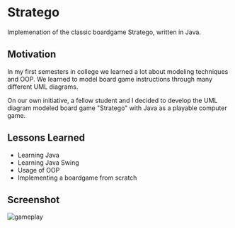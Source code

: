 # Stratego

Implemenation of the classic boardgame Stratego, written in Java.

## Motivation

In my first semesters in college we learned a lot about modeling techniques and OOP. We learned to model board game instructions through many different UML diagrams. 

On our own initiative, a fellow student and I decided to develop the UML diagram modeled board game "Stratego" with Java as a playable computer game.


## Lessons Learned
<ul>

<li>Learning Java</li>
<li>Learning Java Swing</li>
<li>Usage of OOP</li>
<li>Implementing a boardgame from scratch</li>

</ul>

## Screenshot


![gameplay](https://raw.githubusercontent.com/Monogenesis/Stratego/main/screenshots/gameplay.png)
